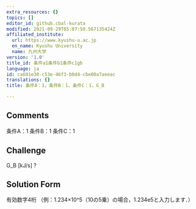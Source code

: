 ```yaml
---
extra_resources: {}
topics: []
editor_id: github.cbal-kurata
modified: 2021-09-29T05:07:58.567135424Z
affiliated_institute:
  url: https://www.kyushu-u.ac.jp
  en_name: Kyushu University
  name: 九州大学
version: '1.0'
title_id: 条件a1条件b1条件c1gb
language: ja
id: ca601e30-c53e-46f3-b0d4-cbe00a7aeeac
translations: {}
title: 条件A：1，条件B：1，条件C：1，G_B

---
```


## Comments
条件A：1
条件B：1
条件C：1

## Challenge
G_B [kJ/s] ?

## Solution Form
有効数字4桁
（例：1.234×10^5（10の5乗）の場合，1.234e5と入力します．）




